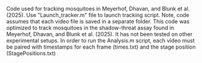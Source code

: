 Code used for tracking mosquitoes in Meyerhof, Dhavan, and Blunk et al. (2025). Use "Launch_tracker.m" file to launch tracking script. Note, code assumes that each video file is saved in a separate folder. This code was optimized to track mosquitoes in the shadow-threat assay found in Meyerhof, Dhavan, and Blunk et al. (2025). It has not been tested on other experimental setups. 
In order to run the Analysis.m script, each video must be paired with timestamps for each frame (times.txt) and the stage position (StagePositions.txt) 
